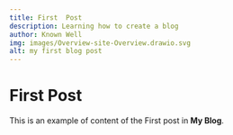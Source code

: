 ```yaml
---
title: First  Post
description: Learning how to create a blog
author: Known Well
img: images/Overview-site-Overview.drawio.svg
alt: my first blog post
---
```

# First Post

This is an example of content of the First post in **My Blog**.